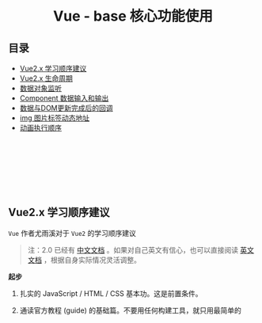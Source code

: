 # <div align="center">Vue - base 核心功能使用</div>

## 目录

- [Vue2.x 学习顺序建议](#vue2x-学习顺序建议)
- [Vue2.x 生命周期](#vue2x-生命周期)
- [数据对象监听](#数据对象监听)
- [Component 数据输入和输出](#component-数据输入和输出)
- [数据与DOM更新完成后的回调](#数据与dom更新完成后的回调)
- [img 图片标签动态地址](#img-图片标签动态地址)
- [动画执行顺序](#动画执行顺序)


<br><br><br><br><br><br>

## Vue2.x 学习顺序建议

`Vue` 作者尤雨溪对于 `Vue2` 的学习顺序建议

> 注：2.0 已经有 [中文文档](https://cn.vuejs.org/) 。如果对自己英文有信心，也可以直接阅读 [英文文档](https://vuejs.org/) ，根据自身实际情况灵活调整。

**起步**

1. 扎实的 JavaScript / HTML / CSS 基本功。这是前置条件。

2. 通读官方教程 (guide) 的基础篇。不要用任何构建工具，就只用最简单的 <script>，把教程里的例子模仿一遍，理解用法。**不推荐上来就直接用 vue-cli 构建项目，尤其是如果没有 Node/Webpack 基础。**

3. 照着官网上的示例，自己想一些类似的例子，模仿着实现来练手，加深理解。

4. 阅读官方教程进阶篇的前半部分，到『自定义指令 (Custom Directive) 』为止。着重理解 Vue 的响应式机制和组件生命周期。『渲染函数（Render Function)』如果理解吃力可以先跳过。

5. 阅读教程里关于路由和状态管理的章节，然后根据需要学习 vue-router 和 vuex。同样的，先不要管构建工具，以跟着文档里的例子理解用法为主。

6. 走完基础文档后，如果你对于基于 Node 的前端工程化不熟悉，就需要补课了。下面这些严格来说并不是 Vue 本身的内容，也不涵盖所有的前端工程化知识，但对于大型的 Vue 工程是前置条件，也是合格的『前端工程师』应当具备的知识。

**前端生态/工程化**

1. 了解 JavaScript 背后的规范，ECMAScript 的历史和目前的规范制定方式。学习 ES2015/16 的新特性，理解 ES2015 modules，适当关注 [还未成为标准的提案](https://github.com/tc39/proposals)  。

2. 学习命令行的使用。建议用 Mac。

3. 学习 Node.js 基础。**建议使用 [nvm](https://github.com/creationix/nvm) 这样的工具来管理机器上的 Node 版本，并且将 npm 的 registry 注册表配置为 [淘宝的镜像源](https://npm.taobao.org/) 。** 至少要了解 npm 的常用命令，npm scripts 如何使用，语义化版本号规则，CommonJS 模块规范（了解它和 ES2015 Modules 的异同），Node 包的解析规则，以及 Node 的常用 API。应当做到可以自己写一些基本的命令行程序。注意最新版本的 Node (6+) 已经支持绝大部分 ES2015 的特性，可以借此巩固 ES2015。

4. 了解如何使用 / 配置 Babel 来将 ES2015 编译到 ES5 用于浏览器环境。

5. 学习 Webpack。Webpack 是一个极其强大同时也复杂的工具，作为起步，理解它的『一切皆模块』的思想，并基本了解其常用配置选项和 loader 的概念/使用方法即可，比如如何搭配 Webpack 使用 Babel。学习 Webpack 的一个挑战在于其本身文档的混乱，建议多搜索搜索，应该还是有质量不错的第三方教程的。英文好的建议阅读 [Webpack 2.0 的文档](https://webpack.js.org/guides/getting-started/) ，比起 1.0 有极大的改善，但需要注意和 1.0 的不兼容之处。

**Vue 进阶**

1. 有了 Node 和 Webpack 的基础，可以通过 vue-cli 来搭建基于 Webpack ，并且支持单文件组件的项目了。建议用 webpack-simple 这个模板开始，并阅读官方教程进阶篇剩余的内容以及 [vue-loader 的文档](https://vue-loader.vuejs.org/) ，了解一些进阶配置。有兴趣的可以自己亲手从零开始搭一个项目加深理解。

2. 根据 [例子](https://github.com/vuejs/vue-hackernews-2.0) 尝试在 Webpack 模板基础上整合 vue-router 和 vuex

3. 深入理解 Virtual DOM 和『渲染函数 (Render Functions)』这一章节（可选择性使用 JSX)，理解模板和渲染函数之间的对应关系，了解其使用方法和适用场景。

4. （可选）根据需求，了解服务端渲染的使用（需要配合 Node 服务器开发的知识）。其实更重要的是理解它所解决的问题并搞清楚你是否需要它。

5. 阅读开源的 Vue 应用、组件、插件源码，自己尝试编写开源的 Vue 组件、插件。

6. 参考 [贡献指南](https://github.com/vuejs/vue/blob/dev/.github/CONTRIBUTING.md#development-setup) 阅读 Vue 的源码，理解内部实现细节。（需要了解 Flow）

7. 参与 Vue GitHub issue 的定位 -> 贡献 PR -> 加入核心团队 -> 升任 CTO -> 迎娶白富美...（误

<br><br>

## Vue2.x 生命周期

`Vue2.x` 的生命周期图例

![Vue2.x生命周期](https://cn.vuejs.org/images/lifecycle.png)

<br><br>

## 数据对象监听

在开发组件（component）时，我们通常需要接收到调用者传入的参数数据，且需要对数据的修改作出及时的响应；典型应用场景就是自定义的表格组件（TableGrid）需要实时监听表格查询参数的变化，当参数的内容发生变化时，使用新的参数进行服务端数据查询，以达到查询数据表格数据的效果

```js
<script>
export default {
  props: ['setting']//总的入参对象
  data(){
    return {
      query: {},
      pageNumber: 1
    }
  },
  watch: {
    //基础数据类型的监听
    pageNumber(newVal, oldVal){
      //do something...
    },
    'setting.params':{
      //监听到新的参数变化时，触发表格数据查询
      handler(newVal, oldVal){
        this.query = newVal;
        this.doRequest();
      },
      deep: true//深度监听，监听对象最重要就是要打开它
    }
  }
  methods: {
    doRequest(){
      ...
    }
  }
}
</script>
```

根据 `VueJS` 官网的文档说明，监听数组不需要设置 deep，使用方式与普通数据的方式一致

<br><br>

## Component 数据输入和输出

使用 component 做功能模块开发时，一定会需要涉及到数据的输入和输出

- `props` 接收外部传入的参数
- `$emit` 向外层触发事件并传递数据

```js
export default {
  props: ['setting'],
  data(){
    return{
      config: this.setting //将 props 中接收到的 setting 参数落地到本地的变量
    }
  }
  methods: {
    callback(){
      this.$emit('data-change', 1); //触发外层监听的 data-change 事件，并传递数据 1
    }
  }
};
```

外层标签：
```html
<!-- 使用 v-bind 绑定数据到 setting 属性上，并监听 data-change 事件 -->
<xxx :setting="{a:1,b:2}" @data-change="doSomething">
```

<br><br>

## 数据与DOM更新完成后的回调

数据更新回调
```js
export default {
    data(){
        list: []
    },
    mounted(){
        this.list = [1,2,3];
        this.nextTick(()=>{
            console.log('数据更新完成');
        });
    }
};
```

Dom 更新回调
*html*
```html
<template>
    <ul>
        <li v-for="item in list">{{item}}</li>
    </ul>
</template>
```
*script*
```js
export default {
    data(){
        list: []
    },
    mounted(){
        this.list = [1,2,3];
        this.$nextTick(()=>{
            console.log('dom 更新完成');
        });
    }
};
```

<br><br>

## img 图片标签动态地址

首先，在使用 `<img>` 图片标签时，若图片的地址是绝对地址，不会有任何问题；但通常在项目中，我们需要在加载页面时，使用动态内容构建图片地址

```vue
<img :src="'../../assets/' + img.name + '.png'" v-for="img in list" >
```

上面的代码运行后，页面的图片全是读取不到路径的图片；实际上，在 `src` 目录下的图片资源，`webpack` 会编译打包在 `dist` 目录中，使用这种方式， `webpack` 无法识别并将图片地址转换为 '/dist/xxx.png'

为了解决路径问题，我们需要使用到 `require` 函数，那么定义一个 `method`

```js
methods:{
    getImg(name){
        return require('../../assets/' + name + '.png');
    }
}
```

并将 HTML 修改为

```vue
<img :src="getImg(img.name)" v-for="img in list" >
```

如此，则路径正常转换为 `/dist/xxx.png`

<br><br>

## 动画执行顺序

- 进入
    enter -> enter-active -> enter-to

- 离开
    leave -> leave-active -> leave-to
